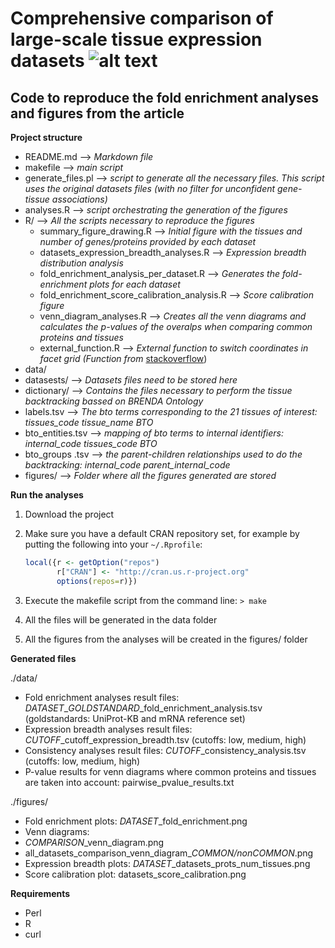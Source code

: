 Comprehensive comparison of large-scale tissue expression datasets ![alt text](http://jensenlab.org/images/tissues_icon.png "TISSUES database")
==============

Code to reproduce the fold enrichment analyses and figures from the article
--------------
**Project structure**
- README.md --> *Markdown file*
- makefile  -->	*main script*
- generate\_files.pl --> *script to generate all the necessary files. This script uses the original datasets files (with no filter for unconfident gene-tissue associations)*
- analyses.R --> *script orchestrating the generation of the figures*
- R/ --> *All the scripts necessary to reproduce the figures*
  - summary\_figure\_drawing.R --> *Initial figure with the tissues and number of genes/proteins provided by each dataset*
   - datasets\_expression\_breadth\_analyses.R --> *Expression breadth distribution analysis*
    - fold\_enrichment\_analysis\_per\_dataset.R --> *Generates the fold-enrichment plots for each dataset*
     - fold\_enrichment\_score\_calibration\_analysis.R --> *Score calibration figure*
     - venn\_diagram_analyses.R --> *Creates all the venn diagrams and calculates the p-values of the overalps when comparing common proteins and tissues*
     - external\_function.R --> *External function to switch coordinates in facet grid (Function from* [stackoverflow](http://stackoverflow.com/questions/6625691/is-it-possible-to-switch-the-side-of-y-axis-breaks-and-labels-on-a-faceted-plot))
- data/ 
 - datasests/ --> *Datasets files need to be stored here*
 - dictionary/ --> *Contains the files necessary to perform the tissue backtracking bassed on BRENDA Ontology*
  - labels.tsv --> *The bto terms corresponding to the 21 tissues of interest: tissues\_code  tissue\_name  BTO*
  - bto\_entities.tsv --> *mapping of bto terms to internal identifiers: internal\_code  tissues\_code  BTO*
  - bto\_groups .tsv --> *the parent-children relationships used to do the backtracking: internal\_code  parent\_internal\_code*
- figures/ --> *Folder where all the figures generated are stored*

**Run the analyses**

1. Download the project
2. Make sure you have a default CRAN repository set, for example by
   putting the following into your `~/.Rprofile`:

     ```r
     local({r <- getOption("repos")
            r["CRAN"] <- "http://cran.us.r-project.org"
            options(repos=r)})
     ```

3. Execute the makefile script from the command line:
  `> make`
4. All the files will be generated in the data folder
5. All the figures from the analyses will be created in the figures/ folder

**Generated files**

./data/
- Fold enrichment analyses result files: *DATASET*\_*GOLDSTANDARD*\_fold\_enrichment\_analysis.tsv (goldstandards: UniProt-KB and mRNA reference set)
- Expression breadth analyses result files: *CUTOFF*\_cutoff\_expression\_breadth.tsv (cutoffs: low, medium, high)
- Consistency analyses result files: *CUTOFF*\_consistency\_analysis.tsv (cutoffs: low, medium, high)
- P-value results for venn diagrams where common proteins and tissues are taken into account: pairwise\_pvalue\_results.txt

./figures/
- Fold enrichment plots: *DATASET*\_fold\_enrichment.png
- Venn diagrams:
 - *COMPARISON*\_venn\_diagram.png
 - all\_datasets\_comparison\_venn\_diagram\_*COMMON/nonCOMMON*.png
- Expression breadth plots: *DATASET*\_datasets\_prots\_num\_tissues.png
- Score calibration plot: datasets_score_calibration.png

**Requirements**

- Perl
- R
- curl

